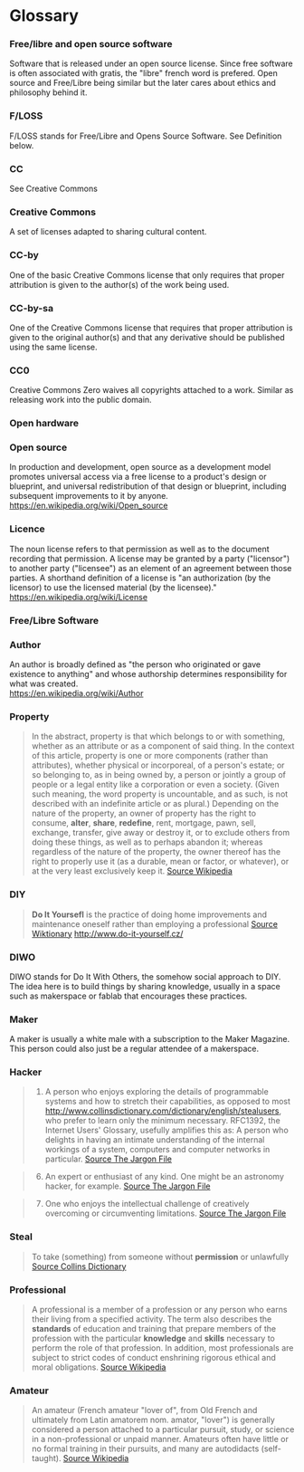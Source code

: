 Glossary
======

### Free/libre and open source software
Software that is released under an open source license. Since free software is often associated with gratis, the "libre" french word is prefered. Open source and Free/Libre being similar but the later cares about ethics and philosophy behind it.

### F/LOSS
F/LOSS stands for Free/Libre and Opens Source Software. See Definition below.

### CC
See Creative Commons

### Creative Commons
A set of licenses adapted to sharing cultural content.

### CC-by 
One of the basic Creative Commons license that only requires that proper attribution is given to the author(s) of the work being used.

### CC-by-sa
One of the Creative Commons license that requires that proper attribution is given to the original author(s) and that any derivative should be published using the same license.

### CC0
Creative Commons Zero waives all copyrights attached to a work. Similar as releasing work into the public domain. 

### Open hardware

### Open source 
In production and development, open source as a development model promotes universal access via a free license to a product's design or blueprint, and universal redistribution of that design or blueprint, including subsequent improvements to it by anyone.   https://en.wikipedia.org/wiki/Open_source

### Licence 
The noun license refers to that permission as well as to the document recording that permission. A license may be granted by a party    ("licensor") to another party ("licensee") as an element of an   agreement  between those parties. A shorthand definition of a license  is "an authorization (by the licensor) to use the licensed material  (by  the  licensee)."  
https://en.wikipedia.org/wiki/License

### Free/Libre Software

### Author
An author is broadly defined as "the person who originated or gave existence to anything" and whose authorship determines responsibility for what was created.  
https://en.wikipedia.org/wiki/Author

### Property
>   In the abstract, property is that which belongs to or with   something,   whether as an attribute or as a component of said thing.  In  the   context of this article, property is one or more components  (rather    than attributes), whether physical or incorporeal, of a  person's  estate;  or so belonging to, as in being owned by, a person or  jointly a  group  of people or a legal entity like a corporation or  even a  society. (Given  such meaning, the word property is  uncountable,  and as  such, is not  described with an indefinite article  or as plural.)   Depending on the  nature of the property, an owner of  property has the   right to consume,  **alter**, **share**,  **redefine**, rent, mortgage,  pawn, sell,  exchange, transfer, give  away or destroy it, or to exclude  others from  doing these things, as  well as to perhaps abandon it;  whereas regardless  of the nature of the  property, the owner thereof has  the right to  properly use it (as a  durable, mean or factor, or  whatever), or at the  very least  exclusively keep it.
[Source Wikipedia](https://en.wikipedia.org/wiki/Property)

### DIY
> **Do It Yoursefl** is the practice of doing home improvements and maintenance oneself rather than employing a professional
[Source Wiktionary](https://en.wiktionary.org/wiki/do_it_yourself)
http://www.do-it-yourself.cz/

### DIWO
DIWO stands for Do It With Others, the somehow social approach to DIY. The idea here is to build things by sharing knowledge, usually in a space such as makerspace or fablab that encourages these practices.

### Maker
A maker is usually a white male with a subscription to the Maker Magazine. This person could also just be a regular attendee of a makerspace.

### Hacker
>   1. A person who enjoys exploring the details of programmable  systems and how to stretch their capabilities, as opposed to most http://www.collinsdictionary.com/dictionary/english/stealusers, who prefer to learn only the minimum necessary.  RFC1392, the Internet    Users' Glossary, usefully amplifies this as: A person who delights in having an    intimate understanding of the internal workings of a system, computers and computer networks in particular. 
[Source The Jargon File](http://www.catb.org/jargon/html/H/hacker.html)

> 6. An expert or enthusiast of any kind.  One might be an astronomy    hacker, for example.
[Source The Jargon File](http://www.catb.org/jargon/html/H/hacker.html)

> 7. One who enjoys the intellectual challenge of creatively    overcoming or circumventing limitations.
[Source The Jargon File](http://www.catb.org/jargon/html/H/hacker.html)

### Steal  
> To take (something) from someone without **permission** or unlawfully
[Source Collins Dictionary](http://www.collinsdictionary.com/dictionary/english/steal )

### Professional
> A professional is a member of a profession or any person who earns their living from a specified activity. The term also describes the **standards** of education and training that prepare members of the profession with the particular **knowledge** and **skills**  necessary  to perform the role of that profession. In addition, most professionals are subject to strict codes of conduct enshrining rigorous ethical and moral obligations.
[Source Wikipedia](https://en.wikipedia.org/wiki/Professional )

### Amateur
> An amateur (French amateur "lover of", from Old French and ultimately from Latin amatorem nom. amator, "lover") is generally considered a person attached to a particular pursuit, study, or science in a non-professional or unpaid manner. Amateurs often have little or no formal training in their pursuits, and many are autodidacts (self-taught).
[Source Wikipedia](https://en.wikipedia.org/wiki/Amateur )

